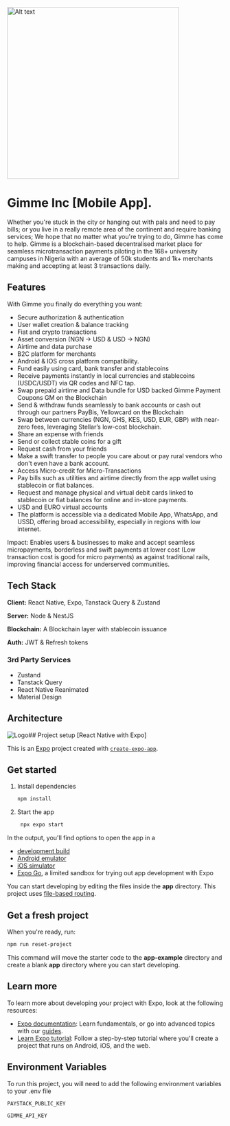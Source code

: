 <img src="https://clkrnsibzehgydythtxq.supabase.co/storage/v1/object/public/gimme/global/icon.png" alt="Alt text" width="400"/>



# Gimme Inc [Mobile App].

Whether you're stuck in the city or hanging out with pals and need to pay bills; or you live in a really remote area of the continent and require banking services; We hope that no matter what you're trying to do, Gimme has come to help.
Gimme is a blockchain-based decentralised market place for seamless microtransaction payments piloting in the 168+ university campuses in Nigeria with an average of 50k students and 1k+ merchants making and accepting at least 3 transactions daily.



## Features
With Gimme you finally do everything you want:
- Secure authorization & authentication
- User wallet creation & balance tracking
- Fiat and crypto transactions
- Asset conversion (NGN -> USD & USD -> NGN)
- Airtime and data purchase 
- B2C platform for merchants
- Android & IOS cross platform compatibility.
- Fund easily using card, bank transfer and stablecoins
- Receive payments instantly in local currencies and stablecoins (USDC/USDT) via QR codes and NFC tap.
- Swap prepaid airtime and Data bundle for USD backed Gimme Payment Coupons GM on the Blockchain
- Send & withdraw funds seamlessly to bank accounts or cash out through our partners PayBis, Yellowcard on the Blockchain
- Swap between currencies (NGN, GHS, KES, USD, EUR, GBP) with near-zero fees, leveraging Stellar’s low-cost blockchain.
- Share an expense with friends
- Send or collect stable coins for a gift
- Request cash from your friends
- Make a swift transfer to people you care about or pay rural vendors who don't even have a bank account.
- Access Micro-credit for Micro-Transactions
- Pay bills such as utilities and airtime directly from the app wallet using stablecoin or fiat balances.
- Request and manage physical and virtual debit cards linked to stablecoin or fiat balances for online and in-store payments.
- USD and EURO virtual accounts
- The platform is accessible via a dedicated Mobile App, WhatsApp, and USSD, offering broad accessibility, especially in regions with low internet.

Impact: Enables users & businesses to make and accept seamless micropayments, borderless and swift payments at lower cost (Low transaction cost is good for micro payments) as against traditional rails, improving financial access for underserved communities.


## Tech Stack

**Client:** React Native, Expo, Tanstack Query & Zustand 

**Server:** Node & NestJS

**Blockchain:** A Blockchain layer with stablecoin issuance

**Auth:** JWT & Refresh tokens

### 3rd Party Services

- Zustand
- Tanstack Query
- React Native Reanimated
- Material Design




## Architecture

![Logo](https://clkrnsibzehgydythtxq.supabase.co/storage/v1/object/public/gimme/global/arc-1.png)## Project setup [React Native with Expo]

This is an [Expo](https://expo.dev) project created with [`create-expo-app`](https://www.npmjs.com/package/create-expo-app).

## Get started

1. Install dependencies

   ```bash
   npm install
   ```

2. Start the app

   ```bash
    npx expo start
   ```

In the output, you'll find options to open the app in a

- [development build](https://docs.expo.dev/develop/development-builds/introduction/)
- [Android emulator](https://docs.expo.dev/workflow/android-studio-emulator/)
- [iOS simulator](https://docs.expo.dev/workflow/ios-simulator/)
- [Expo Go](https://expo.dev/go), a limited sandbox for trying out app development with Expo

You can start developing by editing the files inside the **app** directory. This project uses [file-based routing](https://docs.expo.dev/router/introduction).

## Get a fresh project

When you're ready, run:

```bash
npm run reset-project
```

This command will move the starter code to the **app-example** directory and create a blank **app** directory where you can start developing.

## Learn more

To learn more about developing your project with Expo, look at the following resources:

- [Expo documentation](https://docs.expo.dev/): Learn fundamentals, or go into advanced topics with our [guides](https://docs.expo.dev/guides).
- [Learn Expo tutorial](https://docs.expo.dev/tutorial/introduction/): Follow a step-by-step tutorial where you'll create a project that runs on Android, iOS, and the web.
## Environment Variables

To run this project, you will need to add the following environment variables to your .env file

`PAYSTACK_PUBLIC_KEY`

`GIMME_API_KEY`


